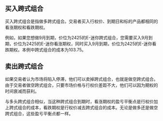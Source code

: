 ## 买入跨式组合
买入跨式组合是指做多跨式组合。交易者买入行权价、到期日和标的产品都相同的看涨期权和看跌期权。

例如，如果您想做9月到期，价位为2425的E-迷你跨式组合，您需要买入9月到期，价位为2425的E-迷你看涨期权，同时买入9月到期，价位为2425的E-迷你看跌期权。本例中跨式组合的成本为103.75。


## 卖出跨式组合
如果交易者认为市场将陷入停滞，他们可以卖掉跨式组合，也就是做空跨式组合。由于交易者做空跨式组合，只要市场价格与行权价差距不大，他们可以因为期权的时间衰减而获利。

与多头跨式组合相似，当这种跨式组合到期时，看涨期权的盈亏平衡点是行权价加上跨式组合的成本，看跌期权是行权价减去跨式组合的成本。无论是做多还是做空跨式组合，这些盈亏平衡点都一样。